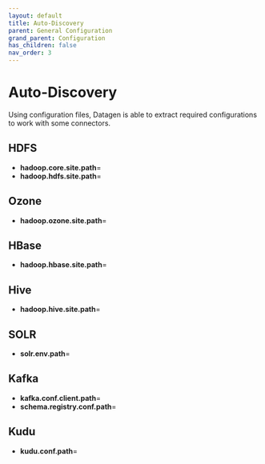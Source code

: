 ```yaml
---
layout: default
title: Auto-Discovery
parent: General Configuration
grand_parent: Configuration
has_children: false
nav_order: 3
---
```


# Auto-Discovery

Using configuration files, Datagen is able to extract required configurations to work with some connectors.

## HDFS

- **hadoop.core.site.path**=
- **hadoop.hdfs.site.path**=

## Ozone

- **hadoop.ozone.site.path**=

## HBase

- **hadoop.hbase.site.path**=

## Hive

- **hadoop.hive.site.path**=

## SOLR

- **solr.env.path**=

## Kafka

- **kafka.conf.client.path**=
- **schema.registry.conf.path**=

## Kudu

- **kudu.conf.path**=

